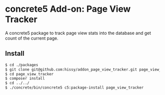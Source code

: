 # concrete5 Add-on: Page View Tracker

A concrete5 package to track page view stats into the database and get count of the current page.

## Install

```bash
$ cd ./packages
$ git clone git@github.com:hissy/addon_page_view_tracker.git page_view_tracker
$ cd page_view_tracker
$ composer install
$ cd ../../
$ ./concrete/bin/concrete5 c5:package-install page_view_tracker
```

